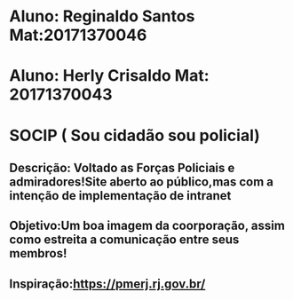 # Aluno: Reginaldo Santos Mat:20171370046
# Aluno: Herly Crisaldo Mat: 20171370043 
# SOCIP ( Sou cidadão sou policial)
## Descrição: Voltado as Forças Policiais e admiradores!Site aberto ao público,mas com a intenção de implementação de intranet
## Objetivo:Um boa imagem da coorporação, assim como estreita a comunicação entre seus membros!
## Inspiração:https://pmerj.rj.gov.br/
